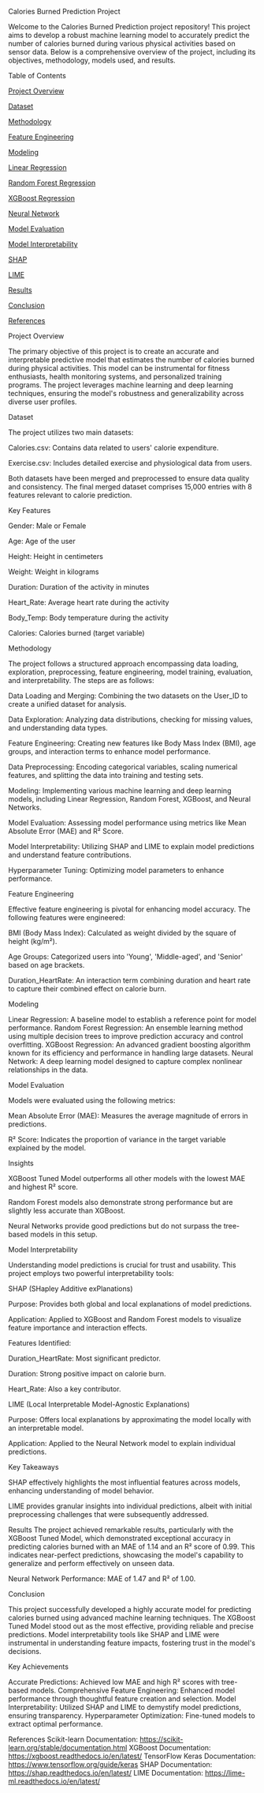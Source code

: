 Calories Burned Prediction Project

Welcome to the Calories Burned Prediction project repository! This project aims to develop a robust machine learning model to accurately predict the number of calories burned during various physical activities based on sensor data. Below is a comprehensive overview of the project, including its objectives, methodology, models used, and results.


Table of Contents

[Project Overview](https://github.com/NamanSingh69/Calorie-Prediction-Model/wiki/Home/_edit#project-overview)

[Dataset](https://github.com/NamanSingh69/Calorie-Prediction-Model/wiki/Home/_edit#dataset)

[Methodology](https://github.com/NamanSingh69/Calorie-Prediction-Model/wiki/Home/_edit#methodology)

[Feature Engineering](https://github.com/NamanSingh69/Calorie-Prediction-Model/wiki/Home/_edit#feature-engineering)

[Modeling](https://github.com/NamanSingh69/Calorie-Prediction-Model/wiki/Home/_edit#modeling)

[Linear Regression](https://github.com/NamanSingh69/Calorie-Prediction-Model/wiki/Home/_edit#linear-regression)

[Random Forest Regression](https://github.com/NamanSingh69/Calorie-Prediction-Model/wiki/Home/_edit#random-forest-regression)

[XGBoost Regression](https://github.com/NamanSingh69/Calorie-Prediction-Model/wiki/Home/_edit#xgboost-regression)

[Neural Network](https://github.com/NamanSingh69/Calorie-Prediction-Model/wiki/Home/_edit#neural-network)

[Model Evaluation](https://github.com/NamanSingh69/Calorie-Prediction-Model/wiki/Home/_edit#model-evaluation)

[Model Interpretability](https://github.com/NamanSingh69/Calorie-Prediction-Model/wiki/Home/_edit#model-interpretability)

[SHAP](https://github.com/NamanSingh69/Calorie-Prediction-Model/wiki/Home/_edit#shap)

[LIME](https://github.com/NamanSingh69/Calorie-Prediction-Model/wiki/Home/_edit#lime)

[Results](https://github.com/NamanSingh69/Calorie-Prediction-Model/wiki/Home/_edit#results)

[Conclusion](https://github.com/NamanSingh69/Calorie-Prediction-Model/wiki/Home/_edit#conclusion)

[References](https://github.com/NamanSingh69/Calorie-Prediction-Model/wiki/Home/_edit#references)


Project Overview

The primary objective of this project is to create an accurate and interpretable predictive model that estimates the number of calories burned during physical activities. This model can be instrumental for fitness enthusiasts, health monitoring systems, and personalized training programs. The project leverages machine learning and deep learning techniques, ensuring the model's robustness and generalizability across diverse user profiles.


Dataset

The project utilizes two main datasets:

Calories.csv: Contains data related to users' calorie expenditure.

Exercise.csv: Includes detailed exercise and physiological data from users.

Both datasets have been merged and preprocessed to ensure data quality and consistency. The final merged dataset comprises 15,000 entries with 8 features relevant to calorie prediction.


Key Features

Gender: Male or Female

Age: Age of the user

Height: Height in centimeters

Weight: Weight in kilograms

Duration: Duration of the activity in minutes

Heart_Rate: Average heart rate during the activity

Body_Temp: Body temperature during the activity

Calories: Calories burned (target variable)


Methodology

The project follows a structured approach encompassing data loading, exploration, preprocessing, feature engineering, model training, evaluation, and interpretability. The steps are as follows:

Data Loading and Merging: Combining the two datasets on the User_ID to create a unified dataset for analysis.

Data Exploration: Analyzing data distributions, checking for missing values, and understanding data types.

Feature Engineering: Creating new features like Body Mass Index (BMI), age groups, and interaction terms to enhance model performance.

Data Preprocessing: Encoding categorical variables, scaling numerical features, and splitting the data into training and testing sets.

Modeling: Implementing various machine learning and deep learning models, including Linear Regression, Random Forest, XGBoost, and Neural Networks.

Model Evaluation: Assessing model performance using metrics like Mean Absolute Error (MAE) and R² Score.

Model Interpretability: Utilizing SHAP and LIME to explain model predictions and understand feature contributions.

Hyperparameter Tuning: Optimizing model parameters to enhance performance.


Feature Engineering

Effective feature engineering is pivotal for enhancing model accuracy. The following features were engineered:

BMI (Body Mass Index): Calculated as weight divided by the square of height (kg/m²).

Age Groups: Categorized users into 'Young', 'Middle-aged', and 'Senior' based on age brackets.

Duration_HeartRate: An interaction term combining duration and heart rate to capture their combined effect on calorie burn.


Modeling

Linear Regression:
A baseline model to establish a reference point for model performance.
Random Forest Regression:
An ensemble learning method using multiple decision trees to improve prediction accuracy and control overfitting.
XGBoost Regression:
An advanced gradient boosting algorithm known for its efficiency and performance in handling large datasets.
Neural Network:
A deep learning model designed to capture complex nonlinear relationships in the data.



Model Evaluation

Models were evaluated using the following metrics:

Mean Absolute Error (MAE): Measures the average magnitude of errors in predictions.

R² Score: Indicates the proportion of variance in the target variable explained by the model.


Insights

XGBoost Tuned Model outperforms all other models with the lowest MAE and highest R² score.

Random Forest models also demonstrate strong performance but are slightly less accurate than XGBoost.

Neural Networks provide good predictions but do not surpass the tree-based models in this setup.


Model Interpretability

Understanding model predictions is crucial for trust and usability. This project employs two powerful interpretability tools:

SHAP (SHapley Additive exPlanations)

Purpose: Provides both global and local explanations of model predictions.

Application: Applied to XGBoost and Random Forest models to visualize feature importance and interaction effects.

Features Identified:

Duration_HeartRate: Most significant predictor.

Duration: Strong positive impact on calorie burn.

Heart_Rate: Also a key contributor.

LIME (Local Interpretable Model-Agnostic Explanations)

Purpose: Offers local explanations by approximating the model locally with an interpretable model.

Application: Applied to the Neural Network model to explain individual predictions.

Key Takeaways

SHAP effectively highlights the most influential features across models, enhancing understanding of model behavior.

LIME provides granular insights into individual predictions, albeit with initial preprocessing challenges that were subsequently addressed.


Results
The project achieved remarkable results, particularly with the XGBoost Tuned Model, which demonstrated exceptional accuracy in predicting calories burned with an MAE of 1.14 and an R² score of 0.99. This indicates near-perfect predictions, showcasing the model's capability to generalize and perform effectively on unseen data.

Neural Network Performance:
MAE of 1.47 and R² of 1.00.


Conclusion

This project successfully developed a highly accurate model for predicting calories burned using advanced machine learning techniques. The XGBoost Tuned Model stood out as the most effective, providing reliable and precise predictions. Model interpretability tools like SHAP and LIME were instrumental in understanding feature impacts, fostering trust in the model's decisions.


Key Achievements

Accurate Predictions: Achieved low MAE and high R² scores with tree-based models.
Comprehensive Feature Engineering: Enhanced model performance through thoughtful feature creation and selection.
Model Interpretability: Utilized SHAP and LIME to demystify model predictions, ensuring transparency.
Hyperparameter Optimization: Fine-tuned models to extract optimal performance.


References
Scikit-learn Documentation: https://scikit-learn.org/stable/documentation.html
XGBoost Documentation: https://xgboost.readthedocs.io/en/latest/
TensorFlow Keras Documentation: https://www.tensorflow.org/guide/keras
SHAP Documentation: https://shap.readthedocs.io/en/latest/
LIME Documentation: https://lime-ml.readthedocs.io/en/latest/
